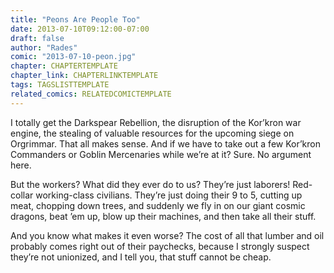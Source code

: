 ```yaml
---
title: "Peons Are People Too"
date: 2013-07-10T09:12:00-07:00
draft: false
author: "Rades"
comic: "2013-07-10-peon.jpg"
chapter: CHAPTERTEMPLATE
chapter_link: CHAPTERLINKTEMPLATE
tags: TAGSLISTTEMPLATE
related_comics: RELATEDCOMICTEMPLATE
---
```


I totally get the Darkspear Rebellion, the disruption of the Kor’kron war engine, the stealing of valuable resources for the upcoming siege on Orgrimmar. That all makes sense. And if we have to take out a few Kor’kron Commanders or Goblin Mercenaries while we’re at it? Sure. No argument here.


But the workers? What did they ever do to us? They’re just laborers! Red-collar working-class civilians. They’re just doing their 9 to 5, cutting up meat, chopping down trees, and suddenly we fly in on our giant cosmic dragons, beat ’em up, blow up their machines, and then take all their stuff. 


And you know what makes it even worse? The cost of all that lumber and oil probably comes right out of their paychecks, because I strongly suspect they’re not unionized, and I tell you, that stuff cannot be cheap.

